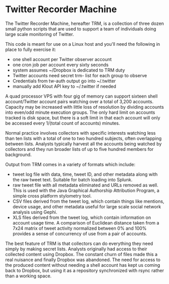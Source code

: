 # Twitter Recorder Machine

The Twitter Recorder Machine, hereafter TRM, is a collection of three dozen small python scripts that are used to support a team of individuals doing large scale monitoring of Twitter.

This code is meant for use on a Linux host and you'll need the following in place to fully exercise it:

* one shell account per Twitter observer account
* one cron job per account every sixty seconds
* system assumes ~/Dropbox is dedicated to TRM duty
* Twitter accounts need secret trm- list for each group to observe
* Credentials from tw-auth output go into ~/.twitter
* manually add Klout API key to ~/.twitter if needed

A quad processor VPS with four gig of memory can support sixteen shell account/Twitter account pairs watching over a total of 3,200 accounts. Capacity may be increased with little loss of resolution by dividing accounts into even/odd minute execution groups. The only hard limit on accounts tracked is disk space, but there is a soft limit in that each account will only be accessed every  1/(total count of accounts) minutes.

Normal practice involves collectors with specific interests watching less than ten lists with a total of one to two hundred subjects, often overlapping between lists. Analysts typically harvest all the accounts being watched by collectors and they run broader lists of up to five hundred members for background.

Output from TRM comes in a variety of formats which include:

* tweet log file with data, time, tweet ID, and other metadata along with the raw tweet text. Suitable for batch loading into Splunk.
* raw tweet file with all metadata eliminated and URLs removed as well. This is used with the Java Graphical Authorship Attribution Program, a simple cross platform stylometry tool.
* CSV files derived from the tweet log, which contain things like mentions, device usage, and other metadata useful for large scale social network analysis using Gephi.
* XLS files derived from the tweet log, which contain information on account usage time. A comparison of Euclidean distance taken from a 7x24 matrix of tweet activity normalized between 0% and 100% provides a sense of concurrency of use from a pair of accounts.

The best feature of TRM is that collectors can do everything they need simply by making secret lists. Analysts originally had access to their collected content using Dropbox. The constant churn of files made this a real nuisance and finally Dropbox was abandoned. The need for access to the produced content without needing a shell account has kept us coming back to Dropbox, but using it as a repository synchronized with rsync rather than a working space.

